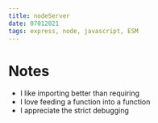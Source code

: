 ```yaml
---
title: nodeServer
date: 07012021
tags: express, node, javascript, ESM
---
```


# Notes

- I like importing better than requiring
- I love feeding a function into a function
- I appreciate the strict debugging 

